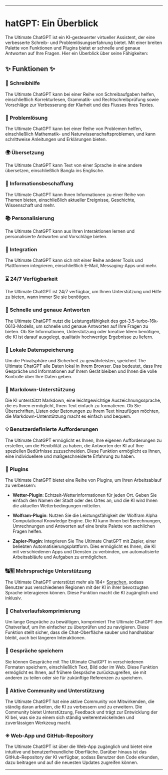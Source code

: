
* * *

hatGPT: Ein Überblick
===================================

The Ultimate ChatGPT ist ein KI-gesteuerter virtueller Assistent, der eine verbesserte Schreib- und Problemlösungserfahrung bietet. Mit einer breiten Palette von Funktionen und Plugins bietet er schnelle und genaue Antworten auf Ihre Fragen. Hier ein Überblick über seine Fähigkeiten:

✨ Funktionen ✨
--------------

### 📝 Schreibhilfe

The Ultimate ChatGPT kann bei einer Reihe von Schreibaufgaben helfen, einschließlich Korrekturlesen, Grammatik- und Rechtschreibprüfung sowie Vorschläge zur Verbesserung der Klarheit und des Flusses Ihres Textes.

### 💭 Problemlösung

The Ultimate ChatGPT kann bei einer Reihe von Problemen helfen, einschließlich Mathematik- und Naturwissenschaftsproblemen, und kann schrittweise Anleitungen und Erklärungen bieten.

### 🌍 Übersetzung

The Ultimate ChatGPT kann Text von einer Sprache in eine andere übersetzen, einschließlich Bangla ins Englische.

### 📑 Informationsbeschaffung

The Ultimate ChatGPT kann Ihnen Informationen zu einer Reihe von Themen bieten, einschließlich aktueller Ereignisse, Geschichte, Wissenschaft und mehr.

### 📚 Personalisierung

The Ultimate ChatGPT kann aus Ihren Interaktionen lernen und personalisierte Antworten und Vorschläge bieten.

### 📎 Integration

The Ultimate ChatGPT kann sich mit einer Reihe anderer Tools und Plattformen integrieren, einschließlich E-Mail, Messaging-Apps und mehr.

### ⌛ 24/7 Verfügbarkeit

The Ultimate ChatGPT ist 24/7 verfügbar, um Ihnen Unterstützung und Hilfe zu bieten, wann immer Sie sie benötigen.

### 🚀 Schnelle und genaue Antworten

The Ultimate ChatGPT nutzt die Leistungsfähigkeit des gpt-3.5-turbo-16k-0613-Modells, um schnelle und genaue Antworten auf Ihre Fragen zu bieten. Ob Sie Informationen, Unterstützung oder kreative Ideen benötigen, die KI ist darauf ausgelegt, qualitativ hochwertige Ergebnisse zu liefern.

### 💾 Lokale Datenspeicherung

Um die Privatsphäre und Sicherheit zu gewährleisten, speichert The Ultimate ChatGPT alle Daten lokal in Ihrem Browser. Das bedeutet, dass Ihre Gespräche und Informationen auf Ihrem Gerät bleiben und Ihnen die volle Kontrolle über Ihre Daten geben.

### 🔢 Markdown-Unterstützung

Die KI unterstützt Markdown, eine leichtgewichtige Auszeichnungssprache, die es Ihnen ermöglicht, Ihren Text einfach zu formatieren. Ob Sie Überschriften, Listen oder Betonungen zu Ihrem Text hinzufügen möchten, die Markdown-Unterstützung macht es einfach und bequem.

### 💡 Benutzerdefinierte Aufforderungen

The Ultimate ChatGPT ermöglicht es Ihnen, Ihre eigenen Aufforderungen zu erstellen, um die Flexibilität zu haben, die Antworten der KI auf Ihre speziellen Bedürfnisse zuzuschneiden. Diese Funktion ermöglicht es Ihnen, eine individuellere und maßgeschneiderte Erfahrung zu haben.

### 🔆 Plugins

The Ultimate ChatGPT bietet eine Reihe von Plugins, um Ihren Arbeitsablauf zu verbessern:

*   **Wetter-Plugin**: Echtzeit-Wetterinformationen für jeden Ort. Geben Sie einfach den Namen der Stadt oder des Ortes an, und die KI wird Ihnen die aktuellen Wetterbedingungen mitteilen.
    
*   **Wolfram-Plugin**: Nutzen Sie die Leistungsfähigkeit der Wolfram Alpha Computational Knowledge Engine. Die KI kann Ihnen bei Berechnungen, Umrechnungen und Antworten auf eine breite Palette von sachlichen Fragen helfen.
    
*   **Zapier-Plugin**: Integrieren Sie The Ultimate ChatGPT mit Zapier, einer beliebten Automatisierungsplattform. Dies ermöglicht es Ihnen, die KI mit verschiedenen Apps und Diensten zu verbinden, um automatisierte Arbeitsabläufe und Aufgaben zu ermöglichen.
    

### 🔠🈶 Mehrsprachige Unterstützung

The Ultimate ChatGPT unterstützt mehr als 184+ [Sprachen](./SUPPORTED_LANGUAGES.md), sodass Benutzer aus verschiedenen Regionen mit der KI in ihrer bevorzugten Sprache interagieren können. Diese Funktion macht die KI zugänglich und inklusiv.

### 💬 Chatverlaufskomprimierung

Um lange Gespräche zu bewältigen, komprimiert The Ultimate ChatGPT den Chatverlauf, um ihn einfacher zu überprüfen und zu navigieren. Diese Funktion stellt sicher, dass die Chat-Oberfläche sauber und handhabbar bleibt, auch bei längeren Interaktionen.

### 📂 Gespräche speichern

Sie können Gespräche mit The Ultimate ChatGPT in verschiedenen Formaten speichern, einschließlich Text, Bild oder im Web. Diese Funktion ermöglicht es Ihnen, auf frühere Gespräche zurückzugreifen, sie mit anderen zu teilen oder sie für zukünftige Referenzen zu speichern.

### 🔑 Aktive Community und Unterstützung

The Ultimate ChatGPT hat eine aktive Community von Mitwirkenden, die ständig daran arbeiten, die KI zu verbessern und zu erweitern. Die Community bietet Unterstützung, Feedback und trägt zur Entwicklung der KI bei, was sie zu einem sich ständig weiterentwickelnden und zuverlässigen Werkzeug macht.

### ✳ Web-App und GitHub-Repository

The Ultimate ChatGPT ist über die Web-App zugänglich und bietet eine intuitive und benutzerfreundliche Oberfläche. Darüber hinaus ist das GitHub-Repository der KI verfügbar, sodass Benutzer den Code erkunden, dazu beitragen und auf die neuesten Updates zugreifen können.



* * *


